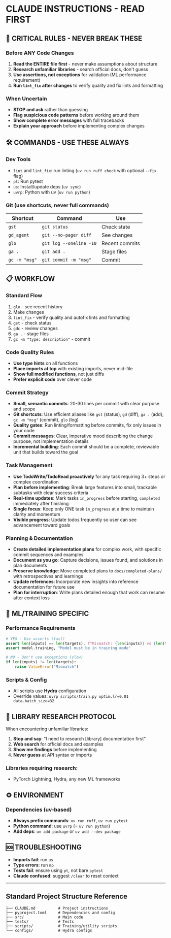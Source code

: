 # CLAUDE INSTRUCTIONS - READ FIRST

## 🚨 CRITICAL RULES - NEVER BREAK THESE

### Before ANY Code Changes
1. **Read the ENTIRE file first** - never make assumptions about structure
2. **Research unfamiliar libraries** - search official docs, don't guess
3. **Use assertions, not exceptions** for validation (ML performance requirement)
4. **Run `lint_fix` after changes** to verify quality and fix lints and formatting

### When Uncertain
- **STOP and ask** rather than guessing
- **Flag suspicious code patterns** before working around them  
- **Show complete error messages** with full tracebacks
- **Explain your approach** before implementing complex changes

## 🛠️ COMMANDS - USE THESE ALWAYS

### Dev Tools
- `lint` and `lint_fix`: run linting (`uv run ruff check` with optional `--fix` flag)
- `pt`: Run pytest
- `us`: Install/update deps (`uv sync`)
- `uvrp`: Python with uv (`uv run python`)

### Git (use shortcuts, never full commands)
| Shortcut | Command | Use |
|----------|---------|-----|
| `gst` | `git status` | Check state |
| `gd_agent` | `git --no-pager diff` | See changes |
| `glo` | `git log --oneline -10` | Recent commits |
| `ga .` | `git add .` | Stage files |
| `gc -m "msg"` | `git commit -m "msg"` | Commit |

## 📋 WORKFLOW

### Standard Flow
1. `glo` - see recent history
2. Make changes
3. `lint_fix` - verify quality and autofix lints and formatting
4. `gst` - check status
5. `gdc` - review changes
6. `ga .` - stage files
7. `gc -m "type: description"` - commit

### Code Quality Rules
- **Use type hints** on all functions
- **Place imports at top** with existing imports, never mid-file
- **Show full modified functions**, not just diffs
- **Prefer explicit code** over clever code

### Commit Strategy
- **Small, semantic commits**: 20-30 lines per commit with clear purpose and scope
- **Git shortcuts**: Use efficient aliases like `gst` (status), `gd` (diff), `ga .` (add), `gc -m "msg"` (commit), `glo` (log)
- **Quality gates**: Run linting/formatting before commits, fix only issues in your code
- **Commit messages**: Clear, imperative mood describing the change purpose, not implementation details
- **Incremental building**: Each commit should be a complete, reviewable unit that builds toward the goal

### Task Management
- **Use TodoWrite/TodoRead proactively** for any task requiring 3+ steps or complex coordination
- **Plan before implementing**: Break large features into small, trackable subtasks with clear success criteria
- **Real-time updates**: Mark tasks `in_progress` before starting, `completed` immediately after finishing
- **Single focus**: Keep only ONE task `in_progress` at a time to maintain clarity and momentum
- **Visible progress**: Update todos frequently so user can see advancement toward goals

### Planning & Documentation
- **Create detailed implementation plans** for complex work, with specific commit sequences and examples
- **Document as you go**: Capture decisions, issues found, and solutions in plan documents
- **Preserve knowledge**: Move completed plans to `docs/completed-plans/` with retrospectives and learnings
- **Update references**: Incorporate new insights into reference documentation for future use
- **Plan for interruption**: Write plans detailed enough that work can resume after context loss

## 🔬 ML/TRAINING SPECIFIC

### Performance Requirements
```python
# YES - Use asserts (fast)
assert len(inputs) == len(targets), f"Mismatch: {len(inputs)} vs {len(targets)}"
assert model.training, "Model must be in training mode"

# NO - Don't use exceptions (slow)
if len(inputs) != len(targets):
    raise ValueError("Mismatch")
```

### Scripts & Config
- All scripts use **Hydra** configuration
- Override values: `uvrp scripts/train.py optim.lr=0.01 data.batch_size=32`

## 🚨 LIBRARY RESEARCH PROTOCOL

When encountering unfamiliar libraries:
1. **Stop and say**: "I need to research [library] documentation first"
2. **Web search** for official docs and examples  
3. **Show me findings** before implementing
4. **Never guess** at API syntax or imports

### Libraries requiring research:
- PyTorch Lightning, Hydra, any new ML frameworks

## ⚙️ ENVIRONMENT

### Dependencies (uv-based)
- **Always prefix commands**: `uv run ruff`, `uv run pytest`
- **Python command**: use `uvrp` (= `uv run python`)
- **Add deps**: `uv add package` or `uv add --dev package`

## 🆘 TROUBLESHOOTING

- **Imports fail**: run `us`
- **Type errors**: run `mp` 
- **Tests fail**: ensure using `pt`, not bare `pytest`
- **Claude confused**: suggest `/clear` to reset context

---

## Standard Project Structure Reference
```
├── CLAUDE.md          # Project instructions  
├── pyproject.toml     # Dependencies and config
├── src/               # Main code
├── tests/             # Tests  
├── scripts/           # Training/utility scripts
└── configs/           # Hydra configs
```
